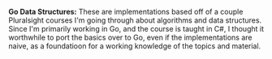 **Go Data Structures:**
These are implementations based off of a couple Pluralsight courses I'm going through about algorithms and data structures. Since I'm primarily working in Go, and the course is taught in C#, I thought it worthwhile to port the basics over to Go, even if the implementations are naive, as a foundatioon for a working knowledge of the topics and material.